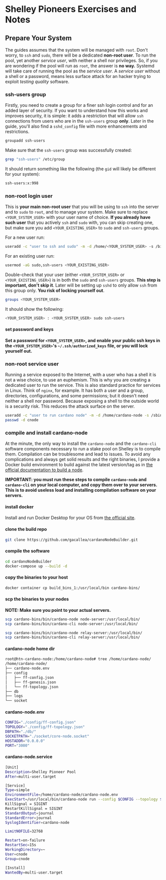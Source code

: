 # Shelley Pioneers Exercises and Notes #

## Prepare Your System ##

The guides assumes that the system will be managed with ```root```. Don't worry, to ```ssh``` and ```sudo```, there will be a dedicated **non-root user**. To run the pool, yet another *service user*, with neither a shell nor privileges. So, if you are wondering if the pool will run as ```root```, the answer is **no way.** Systemd will take care of running the pool as the *service user*. A *service user* without a shell or a password, means less surface attack for an hacker trying to exploit *testing quality* software.

### ssh-users group ###

Firstly, you need to create a group for a finer ssh login control and for an added layer of security. If you want to understand how this works and improves security, it is simple: it adds a restriction that will allow ```ssh``` connections from users who are in the ```ssh-users``` group **only**. Later in the guide, you'll also find a ```sshd_config``` file with more enhancements and restrictions.

```bash
groupadd ssh-users
```

Make sure that the ```ssh-users``` group was successfully created:

```bash
grep "ssh-users" /etc/group
```

It should return something like the following (the ```gid``` will likely be different for your system):

```bash
ssh-users:x:998
```

### non-root login user ###

This is **your main non-root user** that you will be using to ```ssh``` into the server and to ```sudo``` to ```root```, and to manage your system. Make sure to replace ```<YOUR_SYSTEM_USER>``` with your user name of choice. **If you already have such user** that you actively ```ssh``` and ```sudo``` with, you can skip creating one, but make sure you add ```<YOUR_EXISTING_USER>``` to ```sudo``` and ```ssh-users``` groups.

For a new user run:

```bash
useradd -c "user to ssh and sudo" -m -d /home/<YOUR_SYSTEM_USER> -s /bin/bash -G sudo,ssh-users <YOUR_SYSTEM_USER>
```

For an existing user run:

```bash
usermod -aG sudo,ssh-users <YOUR_EXISTING_USER>
```

Double-check that your user (either ```<YOUR_SYSTEM_USER>``` or ```<YOUR_EXISTING_USER>```) is in both the ```sudo``` and ```ssh-users``` groups. **This step is important, don't skip it**. Later will be setting up ```sshd``` to only allow ```ssh``` from this group only. **You risk of locking yourself out**.

```bash
groups <YOUR_SYSTEM_USER>
```

It should show the following:

```bash
<YOUR_SYSTEM_USER> : <YOUR_SYSTEM_USER> sudo ssh-users
```

#### set password and keys ####

**Set a password for ```<YOUR_SYSTEM_USER>```, and enable your public ssh keys in the ```<YOUR_SYSTEM_USER>```'s ```~/.ssh/authorized_keys``` file, or you will lock yourself out.**

### non-root service user ###

Running a service exposed to the Internet, with a user who has a shell it is not a wise choice, to use an euphemism. This is why you are creating a dedicated user to run the service. This is also standard practice for services in Linux. Think of ```nginx```, for example. It has both a user and a group, directories, configurations, and some permissions; but it doesn't need neither a shell nor password. Because exposing a shell to the outside world is a security risk. This reduces the attack surface on the server.

```bash
useradd -c "user to run cardano node" -m -d /home/cardano-node -s /sbin/nologin cnode
passwd -d cnode
```

### compile and install cardano-node ###

At the minute, the only way to install the ```cardano-node``` and the ```cardano-cli``` software components necessary to run a stake pool on Shelley is to compile them. Compilation can be troublesome and lead to issues. To avoid any complications and always get solid results and the right binaries, I provide a Docker build environment to build against the latest version/tag as in [the official documentation to build a node](https://github.com/input-output-hk/cardano-tutorials/blob/master/node-setup/build.md).

**IMPORTANT: you must run these steps to compile ```cardano-node``` and ```cardano-cli``` on your local computer, and copy them over to your servers. This is to avoid useless load and installing compilation software on your servers.**

#### install docker ####

Install and run Docker Desktop for your OS from [the official site](https://www.docker.com/products/docker-desktop).

#### clone the build repo ####

```bash
git clone https://github.com/gacallea/cardanoNodeBuilder.git
```

#### compile the software ####

```bash
cd cardanoNodeBuilder
docker-compose up --build -d
```

#### copy the binaries to your host ####

```bash
docker container cp build_bins_1:/usr/local/bin cardano-bins/
```

#### scp the binaries to your nodes ####

**NOTE: Make sure you point to your actual servers.**

```bash
scp cardano-bins/bin/cardano-node node-server:/usr/local/bin/
scp cardano-bins/bin/cardano-cli node-server:/usr/local/bin/
```

```bash
scp cardano-bins/bin/cardano-node relay-server:/usr/local/bin/
scp cardano-bins/bin/cardano-cli relay-server:/usr/local/bin/
```

#### cardano-node home dir ####

```bash
root@htn-cardano-node:/home/cardano-node# tree /home/cardano-node/
/home/cardano-node/
├── cardano-node.env
├── config
│   ├── ff-config.json
│   ├── ff-genesis.json
│   └── ff-topology.json
├── db
├── logs
└── socket
```

#### cardano-node.env ####

```bash
CONFIG="./config/ff-config.json"
TOPOLOGY="./config/ff-topology.json"
DBPATH="./db/"
SOCKETPATH="./socket/core-node.socket"
HOSTADDR="0.0.0.0"
PORT="3000"
```

#### cardano-node.service ####

```bash
[Unit]
Description=Shelley Pioneer Pool
After=multi-user.target

[Service]
Type=simple
EnvironmentFile=/home/cardano-node/cardano-node.env
ExecStart=/usr/local/bin/cardano-node run --config $CONFIG --topology $TOPOLOGY --database-path $DBPATH --socket-path $SOCKETPATH --host-addr $HOSTADDR --port $PORT
KillSignal = SIGINT
RestartKillSignal = SIGINT
StandardOutput=journal
StandardError=journal
SyslogIdentifier=cardano-node

LimitNOFILE=32768

Restart=on-failure
RestartSec=15s
WorkingDirectory=~
User=cnode
Group=cnode

[Install]
WantedBy=multi-user.target
```
